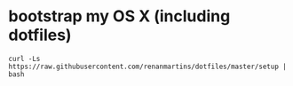 # bootstrap my OS X (including dotfiles) 
```
curl -Ls https://raw.githubusercontent.com/renanmartins/dotfiles/master/setup | bash
```

